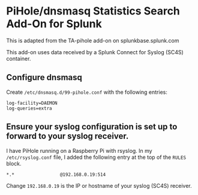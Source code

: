 # PiHole/dnsmasq Statistics Search Add-On for Splunk

This is adapted from the TA-pihole add-on on splunkbase.splunk.com

This add-on uses data received by a Splunk Connect for Syslog (SC4S) container.

## Configure dnsmasq

Create `/etc/dnsmasq.d/99-pihole.conf` with the following entries:

```
log-facility=DAEMON
log-queries=extra
```

## Ensure your syslog configuration is set up to forward to your syslog receiver.

I have PiHole running on a Raspberry Pi with rsyslog. In my `/etc/rsyslog.conf` file, I added the following entry at the top of the `RULES` block.

```
*.*                 @192.168.0.19:514
```

Change `192.168.0.19` is the IP or hostname of your syslog (SC4S) receiver.
